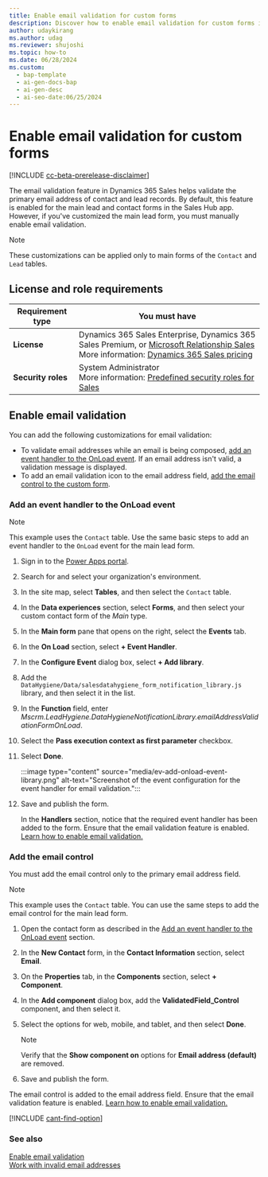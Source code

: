 ```yaml
---
title: Enable email validation for custom forms
description: Discover how to enable email validation for custom forms in Sales Hub, ensuring primary email addresses of contacts and leads are valid.
author: udaykirang
ms.author: udag
ms.reviewer: shujoshi
ms.topic: how-to
ms.date: 06/28/2024
ms.custom:
  - bap-template
  - ai-gen-docs-bap
  - ai-gen-desc
  - ai-seo-date:06/25/2024
---
```


# Enable email validation for custom forms

[!INCLUDE [cc-beta-prerelease-disclaimer](../includes/cc-beta-prerelease-disclaimer.md)]

The email validation feature in Dynamics 365 Sales helps validate the primary email address of contact and lead records. By default, this feature is enabled for the main lead and contact forms in the Sales Hub app. However, if you've customized the main lead form, you must manually enable email validation.

> [!NOTE]
> These customizations can be applied only to main forms of the `Contact` and `Lead` tables.

## License and role requirements

| Requirement type | You must have |
|-----------------------|---------|
| **License** | Dynamics 365 Sales Enterprise, Dynamics 365 Sales Premium, or [Microsoft Relationship Sales](https://dynamics.microsoft.com/sales/relationship-sales/)<br>More information: [Dynamics 365 Sales pricing](https://dynamics.microsoft.com/sales/pricing/) |
| **Security roles** | System Administrator<br>More information: [Predefined security roles for Sales](security-roles-for-sales.md) |

## Enable email validation

You can add the following customizations for email validation:

- To validate email addresses while an email is being composed, [add an event handler to the OnLoad event](#add-an-event-handler-to-the-onload-event). If an email address isn't valid, a validation message is displayed.
- To add an email validation icon to the email address field, [add the email control to the custom form](#add-the-email-control).

### Add an event handler to the OnLoad event

> [!NOTE]
> This example uses the `Contact` table. Use the same basic steps to add an event handler to the `OnLoad` event for the main lead form.

1. Sign in to the [Power Apps portal](https://make.powerapps.com/).
1. Search for and select your organization's environment.
1. In the site map, select **Tables**, and then select the `Contact` table.
1. In the **Data experiences** section, select **Forms**, and then select your custom contact form of the *Main* type.
1. In the **Main form** pane that opens on the right, select the **Events** tab.
1. In the **On Load** section, select **+ Event Handler**.
1. In the **Configure Event** dialog box, select **+ Add library**.
1. Add the `DataHygiene/Data/salesdatahygiene_form_notification_library.js` library, and then select it in the list.
1. In the **Function** field, enter *Mscrm.LeadHygiene.DataHygieneNotificationLibrary.emailAddressValidationFormOnLoad*.
1. Select the **Pass execution context as first parameter** checkbox.
1. Select **Done**.

    :::image type="content" source="media/ev-add-onload-event-library.png" alt-text="Screenshot of the event configuration for the event handler for email validation.":::

1. Save and publish the form.

    In the **Handlers** section, notice that the required event handler has been added to the form. Ensure that the email validation feature is enabled. [Learn how to enable email validation.](enable-email-validation.md)

### Add the email control

You must add the email control only to the primary email address field.

> [!NOTE]
> This example uses the `Contact` table. You can use the same steps to add the email control for the main lead form.

1. Open the contact form as described in the [Add an event handler to the OnLoad event](#add-an-event-handler-to-the-onload-event) section.
1. In the **New Contact** form, in the **Contact Information** section, select **Email**.
1. On the **Properties** tab, in the **Components** section, select **+ Component**.
1. In the **Add component** dialog box, add the **ValidatedField_Control** component, and then select it.
1. Select the options for web, mobile, and tablet, and then select **Done**.

    > [!NOTE]
    > Verify that the **Show component on** options for **Email address (default)** are removed.

1. Save and publish the form.

The email control is added to the email address field. Ensure that the email validation feature is enabled. [Learn how to enable email validation.](enable-email-validation.md)

[!INCLUDE [cant-find-option](../includes/cant-find-option.md)]

### See also

[Enable email validation](enable-email-validation.md)  
[Work with invalid email addresses](work-invalid-email-addresses.md)

